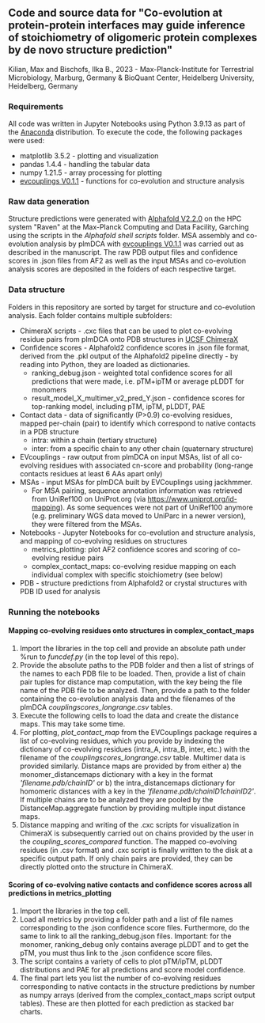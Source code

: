 ## Code and source data for "Co-evolution at protein-protein interfaces may guide inference of stoichiometry of oligomeric protein complexes by de novo structure prediction"
Kilian, Max and Bischofs, Ilka B., 2023 - Max-Planck-Institute for Terrestrial Microbiology, Marburg, Germany & BioQuant Center, Heidelberg University, Heidelberg, Germany

### Requirements
All code was written in Jupyter Notebooks using Python 3.9.13 as part of the [Anaconda](https://www.anaconda.com/) distribution.
To execute the code, the following packages were used:
* matplotlib 3.5.2 - plotting and visualization
* pandas 1.4.4 - handling the tabular data
* numpy 1.21.5 - array processing for plotting
* [evcouplings V0.1.1](https://github.com/debbiemarkslab/EVcouplings) - functions for co-evolution and structure analysis

### Raw data generation
Structure predictions were generated with [Alphafold V2.2.0](https://github.com/deepmind/alphafold) on the HPC system "Raven" at the Max-Planck Computing and Data Facility, Garching using the scripts in the *Alphafold shell scripts* folder. MSA assembly and co-evolution analysis by plmDCA with [evcouplings V0.1.1](https://github.com/debbiemarkslab/EVcouplings) was carried out as described in the manuscript. 
The raw PDB output files and confidence scores in .json files from AF2 as well as the input MSAs and co-evolution analysis scores are deposited in the folders of each respective target.

### Data structure
Folders in this repository are sorted by target for structure and co-evolution analysis.
Each folder contains multiple subfolders:
* ChimeraX scripts - .cxc files that can be used to plot co-evolving residue pairs from plmDCA onto PDB structures in [UCSF ChimeraX](https://www.cgl.ucsf.edu/chimerax/)
* Confidence scores - Alphafold2 confidence scores in .json file format, derived from the .pkl output of the Alphafold2 pipeline directly - by reading into Python, they are loaded as dictionaries.
  * ranking_debug.json - weighted total confidence scores for all predictions that were made, i.e. pTM+ipTM or average pLDDT for monomers
  * result_model_X_multimer_v2_pred_Y.json - confidence scores for top-ranking model, including pTM, ipTM, pLDDT, PAE
* Contact data -  data of significantly (P>0.9) co-evolving residues, mapped per-chain (pair) to identify which correspond to native contacts in a PDB structure
  * intra: within a chain (tertiary structure)
  * inter: from a specific chain to any other chain (quaternary structure)
* EVcouplings - raw output from plmDCA on input MSAs, list of all co-evolving residues with associated cn-score and probability (long-range contacts residues at least 6 AAs apart only)
* MSAs - input MSAs for plmDCA built by EVCouplings using jackhmmer.
  * For MSA pairing, sequence annotation information was retrieved from UniRef100 on UniProt.org (via https://www.uniprot.org/id-mapping). As some sequences were not part of UniRef100 anymore (e.g. preliminary WGS data moved to UniParc in a newer version), they were filtered from the MSAs. 
* Notebooks - Jupyter Notebooks for co-evolution and structure analysis, and mapping of co-evolving residues on structures
  * metrics_plotting: plot AF2 confidence scores and scoring of co-evolving residue pairs
  * complex_contact_maps:  co-evolving residue mapping on each individual complex with specific stoichiometry (see below)
* PDB - structure predictions from Alphafold2 or crystal structures with PDB ID used for analysis

### Running the notebooks
#### Mapping co-evolving residues onto structures in complex_contact_maps
1. Import the libraries in the top cell and provide an absolute path under %run to *funcdef.py* (in the top level of this repo).
2. Provide the absolute paths to the PDB folder and then a list of strings of the names to each PDB file to be loaded. Then, provide a list of chain pair tuples for distance map computation, with the key being the file name of the PDB file to be analyzed. Then, provide a path to the folder containing the co-evolution analysis data and the filenames of the plmDCA *couplingscores_longrange.csv* tables.
3. Execute the following cells to load the data and create the distance maps. This may take some time.
4. For plotting, *plot_contact_map* from the EVCouplings package requires a list of co-evolving residues, which you provide by indexing the dictionary of co-evolving residues (intra_A, intra_B, inter, etc.) with the filename of the *couplingscores_longrange.csv* table. Multimer data is provided similarly. Distance maps are provided by from either a) the monomer_distancemaps dictionary with a key in the format *'filename.pdb/chainID'* or b) the intra_distancemaps dictionary for homomeric distances with a key in the *'filename.pdb/chainID1chainID2'*. If multiple chains are to be analyzed they are pooled by the DistanceMap.aggregate function by providing multiple input distance maps.
5. Distance mapping and writing of the .cxc scripts for visualization in ChimeraX is subsequently carried out on chains provided by the user in the *coupling_scores_compared* function. The mapped co-evolving residues (in .csv format) and .cxc script is finally written to the disk at a specific output path. If only chain pairs are provided, they can be directly plotted onto the structure in ChimeraX.

#### Scoring of co-evolving native contacts and confidence scores across all predictions in metrics_plotting
1. Import the libraries in the top cell.
2. Load all metrics by providing a folder path and a list of file names corresponding to the .json confidence score files. Furthermore, do the same to link to all the ranking_debug.json files. Important: for the monomer, ranking_debug only contains average pLDDT and to get the pTM, you must thus link to the .json confidence score files.
3. The script contains a variety of cells to plot pTM/ipTM, pLDDT distributions and PAE for all predictions and score model confidence.
4. The final part lets you list the number of co-evolving residues corresponding to native contacts in the structure predictions by number as numpy arrays (derived from the complex_contact_maps script output tables). These are then plotted for each prediction as stacked bar charts.
